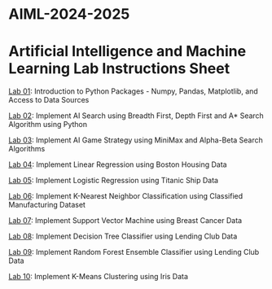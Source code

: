 # AIML-2024-2025 
# Artificial Intelligence and Machine Learning Lab Instructions Sheet


[Lab 01](https://github.com/Charan-max654/AIML-2025/blob/main/Lab%3A01.ipynb): Introduction to Python Packages - Numpy, Pandas, Matplotlib, and Access to Data Sources

[Lab 02](https://github.com/Charan-max654/AIML-2025/blob/main/Lab-02.ipynb): Implement AI Search using Breadth First, Depth First and A* Search Algorithm using Python

[Lab 03](https://github.com/Charan-max654/AIML-2025/blob/main/Lab-03.ipynb): Implement AI Game Strategy using MiniMax and Alpha-Beta Search Algorithms

[Lab 04](https://github.com/Charan-max654/AIML-2025/blob/main/Lab-04.ipynb): Implement Linear Regression using Boston Housing Data

[Lab 05](): Implement Logistic Regression using Titanic Ship Data

[Lab 06](): Implement K-Nearest Neighbor Classification using Classified Manufacturing Dataset

[Lab 07](): Implement Support Vector Machine using Breast Cancer Data

[Lab 08](): Implement Decision Tree Classifier using Lending Club Data

[Lab 09](): Implement Random Forest Ensemble Classifier using Lending Club Data

[Lab 10](): Implement K-Means Clustering using Iris Data
